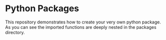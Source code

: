 # Python Packages

This repository demonstrates how to create your very own python package.
As you can see the imported functions are deeply nested in the packages directory.
